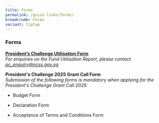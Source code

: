 ```yaml
---
title: Forms
permalink: /quick-links/forms/
breadcrumb: Forms
variant: tiptap
---
```

<h3>Forms</h3>
<p><strong><a href="https://form.gov.sg/61ef5b592686c20012598c39" rel="noopener noreferrer nofollow" target="_blank">President’s Challenge Utilisation Form</a></strong>
<br><em>For enquiries on the Fund Utilisation Report, please contact <a href="mailto:pc_enquiry@ncss.gov.sg" rel="noopener noreferrer nofollow" target="_blank">pc_enquiry@ncss.gov.sg</a>.</em>
<br>
</p>
<p><strong>President's Challenge 2025 Grant Call Form</strong>
<br><em>Submission of the following forms is mandatory when applying for the President's Challenge Grant Call 2025:</em>
</p>
<ul data-tight="true" class="tight">
<li>
<p>Budget Form</p>
</li>
<li>
<p>Declaration Form</p>
</li>
<li>
<p>Acceptance of Terms and Conditions Form</p>
</li>
</ul>
<p></p>
<p></p>